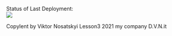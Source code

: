Status of Last Deployment:<br>
<img src="https://github.com/Vitorio88/Lesson/workflows/MyFirstActions/branch-master"><br>

Copylent by Viktor Nosatskyi Lesson3 2021 my company D.V.N.it
